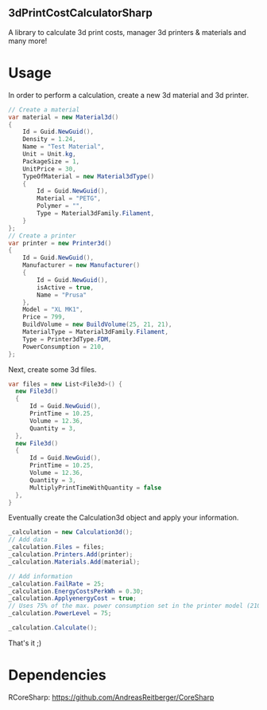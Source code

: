 ## 3dPrintCostCalculatorSharp
A library to calculate 3d print costs, manager 3d printers & materials and many more!

# Usage
In order to perform a calculation, create a new 3d material and 3d printer.

```csharp
// Create a material
var material = new Material3d()
{
    Id = Guid.NewGuid(),
    Density = 1.24,
    Name = "Test Material",
    Unit = Unit.kg,
    PackageSize = 1,
    UnitPrice = 30,
    TypeOfMaterial = new Material3dType()
    {
        Id = Guid.NewGuid(),
        Material = "PETG",
        Polymer = "",
        Type = Material3dFamily.Filament,
    }
};
// Create a printer
var printer = new Printer3d()
{
    Id = Guid.NewGuid(),
    Manufacturer = new Manufacturer()
    {
        Id = Guid.NewGuid(),
        isActive = true,
        Name = "Prusa"
    },
    Model = "XL MK1",
    Price = 799,
    BuildVolume = new BuildVolume(25, 21, 21),
    MaterialType = Material3dFamily.Filament,
    Type = Printer3dType.FDM,
    PowerConsumption = 210,
};
```

Next, create some 3d files.
```csharp
var files = new List<File3d>() {
  new File3d()
  {
      Id = Guid.NewGuid(),
      PrintTime = 10.25,
      Volume = 12.36,
      Quantity = 3,
  },
  new File3d()
  {
      Id = Guid.NewGuid(),
      PrintTime = 10.25,
      Volume = 12.36,
      Quantity = 3,
      MultiplyPrintTimeWithQuantity = false
  },
}
```
Eventually create the Calculation3d object and apply your information.
```csharp
_calculation = new Calculation3d();
// Add data
_calculation.Files = files;
_calculation.Printers.Add(printer);
_calculation.Materials.Add(material);

// Add information
_calculation.FailRate = 25;
_calculation.EnergyCostsPerkWh = 0.30;
_calculation.ApplyenergyCost = true;
// Uses 75% of the max. power consumption set in the printer model (210 Watt)
_calculation.PowerLevel = 75;

_calculation.Calculate();
```

That's it ;)

# Dependencies

RCoreSharp: https://github.com/AndreasReitberger/CoreSharp
